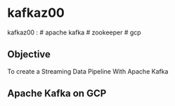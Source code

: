 # kafkaz00
kafkaz00 : # apache kafka # zookeeper # gcp

## Objective
To create a Streaming Data Pipeline With Apache Kafka

## Apache Kafka on GCP
